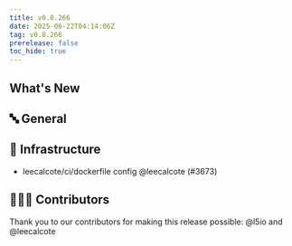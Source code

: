 ```yaml
---
title: v0.8.266
date: 2025-06-22T04:14:06Z
tag: v0.8.266
prerelease: false
toc_hide: true
---
```


## What's New
## 🔤 General
## 🦴 Infrastructure

- leecalcote/ci/dockerfile config @leecalcote (#3673)

## 👨🏽‍💻 Contributors

Thank you to our contributors for making this release possible:
@l5io and @leecalcote


